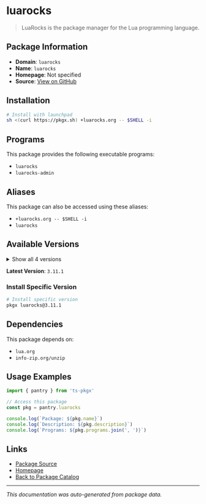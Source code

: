 # luarocks

> LuaRocks is the package manager for the Lua programming language.

## Package Information

- **Domain**: `luarocks`
- **Name**: `luarocks`
- **Homepage**: Not specified
- **Source**: [View on GitHub](https://github.com/pkgxdev/pantry/tree/main/projects/luarocks.org/package.yml)

## Installation

```bash
# Install with launchpad
sh <(curl https://pkgx.sh) +luarocks.org -- $SHELL -i
```

## Programs

This package provides the following executable programs:

- `luarocks`
- `luarocks-admin`

## Aliases

This package can also be accessed using these aliases:

- `+luarocks.org -- $SHELL -i`
- `luarocks`

## Available Versions

<details>
<summary>Show all 4 versions</summary>

- `3.11.1`, `3.11.0`, `3.10.0`, `3.9.2`

</details>

**Latest Version**: `3.11.1`

### Install Specific Version

```bash
# Install specific version
pkgx luarocks@3.11.1
```

## Dependencies

This package depends on:

- `lua.org`
- `info-zip.org/unzip`

## Usage Examples

```typescript
import { pantry } from 'ts-pkgx'

// Access this package
const pkg = pantry.luarocks

console.log(`Package: ${pkg.name}`)
console.log(`Description: ${pkg.description}`)
console.log(`Programs: ${pkg.programs.join(', ')}`)
```

## Links

- [Package Source](https://github.com/pkgxdev/pantry/tree/main/projects/luarocks.org/package.yml)
- [Homepage](#)
- [Back to Package Catalog](../package-catalog.md)

---

*This documentation was auto-generated from package data.*
